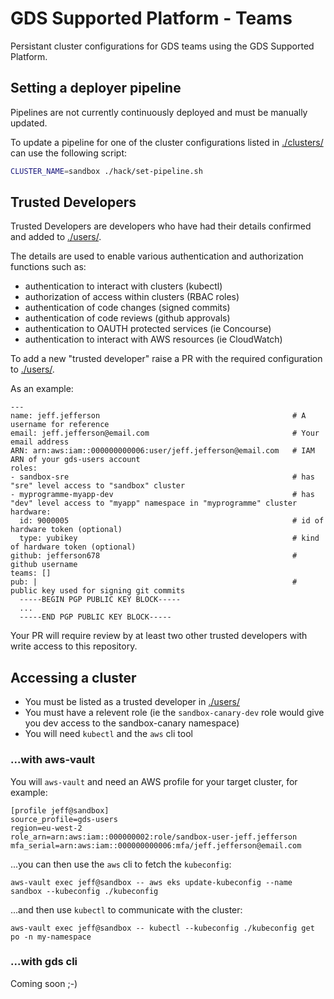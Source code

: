 # GDS Supported Platform - Teams

Persistant cluster configurations for GDS teams using the GDS Supported Platform.

## Setting a deployer pipeline

Pipelines are not currently continuously deployed and must be manually updated.

To update a pipeline for one of the cluster configurations listed in [./clusters/](./clusters) can use the following script:

```sh
CLUSTER_NAME=sandbox ./hack/set-pipeline.sh
```

## Trusted Developers

Trusted Developers are developers who have had their details confirmed and added to [./users/](./users).

The details are used to enable various authentication and authorization functions such as:

* authentication to interact with clusters (kubectl)
* authorization of access within clusters (RBAC roles)
* authentication of code changes (signed commits)
* authentication of code reviews (github approvals)
* authentication to OAUTH protected services (ie Concourse)
* authentication to interact with AWS resources (ie CloudWatch)

To add a new "trusted developer" raise a PR with the required configuration to [./users/](./users).

As an example:

```
---
name: jeff.jefferson                                           # A username for reference
email: jeff.jefferson@email.com                                # Your email address
ARN: arn:aws:iam::000000000006:user/jeff.jefferson@email.com   # IAM ARN of your gds-users account
roles:
- sandbox-sre                                                  # has "sre" level access to "sandbox" cluster
- myprogramme-myapp-dev                                        # has "dev" level access to "myapp" namespace in "myprogramme" cluster
hardware:
  id: 9000005                                                  # id of hardware token (optional)
  type: yubikey                                                # kind of hardware token (optional)
github: jefferson678                                           # github username
teams: []
pub: |                                                         # public key used for signing git commits
  -----BEGIN PGP PUBLIC KEY BLOCK-----
  ...
  -----END PGP PUBLIC KEY BLOCK-----
```

Your PR will require review by at least two other trusted developers with write access to this repository.

## Accessing a cluster

* You must be listed as a trusted developer in [./users/](./users)
* You must have a relevent role (ie the `sandbox-canary-dev` role would give you dev access to the sandbox-canary namespace)
* You will need `kubectl` and the `aws` cli tool

### ...with aws-vault

You will `aws-vault` and need an AWS profile for your target cluster, for example:

```
[profile jeff@sandbox]
source_profile=gds-users
region=eu-west-2
role_arn=arn:aws:iam::000000002:role/sandbox-user-jeff.jefferson
mfa_serial=arn:aws:iam::000000000006:mfa/jeff.jefferson@email.com
```

...you can then use the `aws` cli to fetch the `kubeconfig`:

```
aws-vault exec jeff@sandbox -- aws eks update-kubeconfig --name sandbox --kubeconfig ./kubeconfig
```

...and then use `kubectl` to communicate with the cluster:

```
aws-vault exec jeff@sandbox -- kubectl --kubeconfig ./kubeconfig get po -n my-namespace
```

### ...with gds cli

Coming soon ;-)
